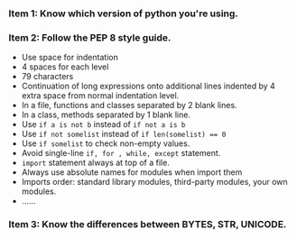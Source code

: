 ### Item 1: Know which version of python you're using.
### Item 2: Follow the PEP 8 style guide.
- Use space for indentation
- 4 spaces for each level
- 79 characters
- Continuation of long expressions onto additional lines indented by 4 extra
space from normal indentation level.
- In a file, functions and classes separated by 2 blank lines.
- In a class, methods separated by 1 blank line.
- Use `if a is not b` instead of `if not a is b`
- Use `if not somelist` instead of `if len(somelist) == 0`
- Use `if somelist` to check non-empty values.
- Avoid single-line `if, for , while, except` statement.
- `import` statement always at top of a file.
- Always use absolute names for modules when import them
- Imports order: standard library modules, third-party modules, your own modules.
- ......

### Item 3: Know the differences between BYTES, STR, UNICODE.

